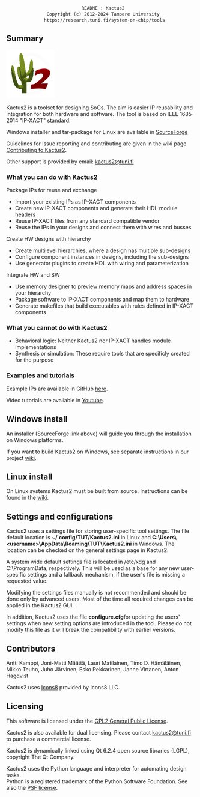                                 README : Kactus2
				   Copyright (c) 2012-2024 Tampere University
                  https://research.tuni.fi/system-on-chip/tools

## Summary
![Kactus2 logo](common/graphics/appicon.png)

Kactus2 is a toolset for designing SoCs. The aim is easier IP reusability and integration for both hardware and
software. The tool is based on IEEE 1685-2014 "IP-XACT" standard.

Windows installer and tar-package for Linux are available in 
[SourceForge](https://sourceforge.net/projects/kactus2/)

Guidelines for issue reporting and contributing are given in the wiki page [Contributing to Kactus2](https://github.com/kactus2/kactus2dev/wiki/Contributing-to-Kactus2).  

Other support is provided by email: kactus2@tuni.fi

### What you can do with Kactus2
Package IPs for reuse and exchange
 * Import your existing IPs as IP-XACT components
 * Create new IP-XACT components and generate their HDL module headers
 * Reuse IP-XACT files from any standard compatible vendor
 * Reuse the IPs in your designs and connect them with wires and busses

Create HW designs with hierarchy
 * Create multilevel hierarchies, where a design has multiple sub-designs
 * Configure component instances in designs, including the sub-designs
 * Use generator plugins to create HDL with wiring and parameterization

Integrate HW and SW
 * Use memory designer to preview memory maps and address spaces in your hierarchy
 * Package software to IP-XACT components and map them to hardware
 * Generate makefiles that build executables with rules defined in IP-XACT components
 
### What you cannot do with Kactus2
 * Behavioral logic: Neither Kactus2 nor IP-XACT handles module implementations
 * Synthesis or simulation: These require tools that are specificly created for the purpose
 
### Examples and tutorials
Example IPs are available in GitHub [here](https://github.com/kactus2/ipxactexamplelib).

Video tutorials are available in [Youtube](https://www.youtube.com/user/Kactus2Tutorial).

## Windows install
An installer (SourceForge link above) will guide you through the installation on Windows platforms.

If you want to build Kactus2 on Windows, see separate instructions in our project 
[wiki](https://github.com/kactus2/kactus2dev/wiki/Building-Kactus2-from-source#building-on-windows).

## Linux install

On Linux systems Kactus2 must be built from source. Instructions can be found in the 
[wiki](https://github.com/kactus2/kactus2dev/wiki/Building-Kactus2-from-source#linux-build-install-and-run).

## Settings and configurations

Kactus2 uses a settings file for storing user-specific tool settings. The file default location
is **~/.config/TUT/Kactus2.ini** in Linux and **C:\Users\\\<username>\AppData\Roaming\TUT\Kactus2.ini**
in Windows. The location can be checked on the general settings page in Kactus2.

A system wide default settings file is located in /etc/xdg and C:\ProgramData, respectively.
This will be used as a base for any new user-specific settings and a fallback mechanism, if
the user's file is missing a requested value.

Modifying the settings files manually is not recommended and should be done only by advanced 
users. Most of the time all required changes can be applied in the Kactus2 GUI.

In addition, Kactus2 uses the file **configure.cfg**for updating the users' settings when
new setting options are introduced in the tool. Please do not modify this file as it will
break the compatibility with earlier versions.

## Contributors
Antti Kamppi, Joni-Matti Määttä, Lauri Matilainen, Timo D. Hämäläinen,
Mikko Teuho, Juho Järvinen, Esko Pekkarinen, Janne Virtanen,
Anton Hagqvist

Kactus2 uses [Icons8](https://icons8.com/) provided by Icons8 LLC.

## Licensing
This software is licensed under the [GPL2 General Public License](LICENSE).

Kactus2 is also available for dual licensing. Please contact kactus2@tuni.fi
to purchase a commercial license.

Kactus2 is dynamically linked using Qt 6.2.4 open source libraries (LGPL),
copyright The Qt Company.

Kactus2 uses the Python language and interpreter for automating design tasks.  
Python is a registered trademark of the Python Software Foundation. See also the
[PSF license](PSF_LICENSE.txt).
